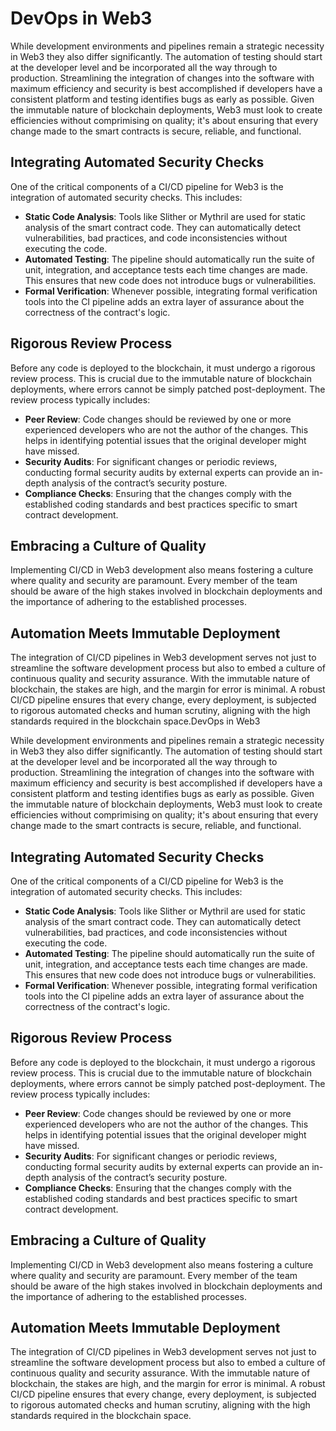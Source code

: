 # DevOps in Web3

While development environments and pipelines remain a strategic necessity in Web3 they also differ significantly. The automation of testing should start at the developer level and be incorporated all the way through to production. Streamlining the integration of changes into the software with maximum efficiency and security is best accomplished if developers have a consistent platform and testing identifies bugs as early as possible. Given the immutable nature of blockchain deployments, Web3 must look to create efficiencies without comprimising on quality; it's about ensuring that every change made to the smart contracts is secure, reliable, and functional.

## Integrating Automated Security Checks

One of the critical components of a CI/CD pipeline for Web3 is the integration of automated security checks. This includes:

* **Static Code Analysis**: Tools like Slither or Mythril are used for static analysis of the smart contract code. They can automatically detect vulnerabilities, bad practices, and code inconsistencies without executing the code.
* **Automated Testing**: The pipeline should automatically run the suite of unit, integration, and acceptance tests each time changes are made. This ensures that new code does not introduce bugs or vulnerabilities.
* **Formal Verification**: Whenever possible, integrating formal verification tools into the CI pipeline adds an extra layer of assurance about the correctness of the contract's logic.

## Rigorous Review Process

Before any code is deployed to the blockchain, it must undergo a rigorous review process. This is crucial due to the immutable nature of blockchain deployments, where errors cannot be simply patched post-deployment. The review process typically includes:

* **Peer Review**: Code changes should be reviewed by one or more experienced developers who are not the author of the changes. This helps in identifying potential issues that the original developer might have missed.
* **Security Audits**: For significant changes or periodic reviews, conducting formal security audits by external experts can provide an in-depth analysis of the contract’s security posture.
* **Compliance Checks**: Ensuring that the changes comply with the established coding standards and best practices specific to smart contract development.

## Embracing a Culture of Quality

Implementing CI/CD in Web3 development also means fostering a culture where quality and security are paramount. Every member of the team should be aware of the high stakes involved in blockchain deployments and the importance of adhering to the established processes.

## Automation Meets Immutable Deployment

The integration of CI/CD pipelines in Web3 development serves not just to streamline the software development process but also to embed a culture of continuous quality and security assurance. With the immutable nature of blockchain, the stakes are high, and the margin for error is minimal. A robust CI/CD pipeline ensures that every change, every deployment, is subjected to rigorous automated checks and human scrutiny, aligning with the high standards required in the blockchain space.DevOps in Web3

While development environments and pipelines remain a strategic necessity in Web3 they also differ significantly. The automation of testing should start at the developer level and be incorporated all the way through to production. Streamlining the integration of changes into the software with maximum efficiency and security is best accomplished if developers have a consistent platform and testing identifies bugs as early as possible. Given the immutable nature of blockchain deployments, Web3 must look to create efficiencies without comprimising on quality; it's about ensuring that every change made to the smart contracts is secure, reliable, and functional.

## Integrating Automated Security Checks

One of the critical components of a CI/CD pipeline for Web3 is the integration of automated security checks. This includes:

* **Static Code Analysis**: Tools like Slither or Mythril are used for static analysis of the smart contract code. They can automatically detect vulnerabilities, bad practices, and code inconsistencies without executing the code.
* **Automated Testing**: The pipeline should automatically run the suite of unit, integration, and acceptance tests each time changes are made. This ensures that new code does not introduce bugs or vulnerabilities.
* **Formal Verification**: Whenever possible, integrating formal verification tools into the CI pipeline adds an extra layer of assurance about the correctness of the contract's logic.

## Rigorous Review Process

Before any code is deployed to the blockchain, it must undergo a rigorous review process. This is crucial due to the immutable nature of blockchain deployments, where errors cannot be simply patched post-deployment. The review process typically includes:

* **Peer Review**: Code changes should be reviewed by one or more experienced developers who are not the author of the changes. This helps in identifying potential issues that the original developer might have missed.
* **Security Audits**: For significant changes or periodic reviews, conducting formal security audits by external experts can provide an in-depth analysis of the contract’s security posture.
* **Compliance Checks**: Ensuring that the changes comply with the established coding standards and best practices specific to smart contract development.

## Embracing a Culture of Quality

Implementing CI/CD in Web3 development also means fostering a culture where quality and security are paramount. Every member of the team should be aware of the high stakes involved in blockchain deployments and the importance of adhering to the established processes.

## Automation Meets Immutable Deployment

The integration of CI/CD pipelines in Web3 development serves not just to streamline the software development process but also to embed a culture of continuous quality and security assurance. With the immutable nature of blockchain, the stakes are high, and the margin for error is minimal. A robust CI/CD pipeline ensures that every change, every deployment, is subjected to rigorous automated checks and human scrutiny, aligning with the high standards required in the blockchain space.